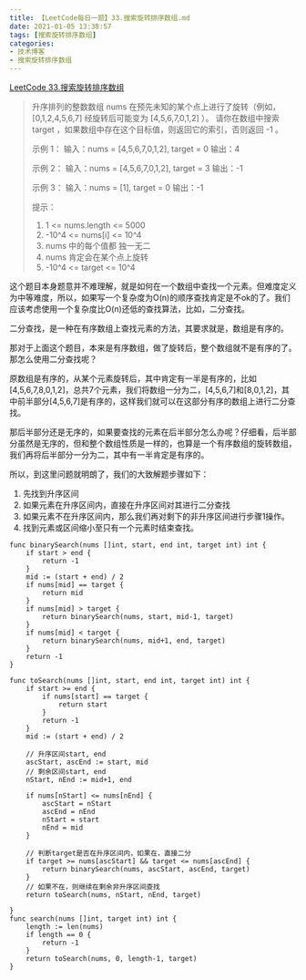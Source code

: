 ```yaml
---
title: 【LeetCode每日一题】33.搜索旋转排序数组.md
date: 2021-01-05 13:38:57
tags: [搜索旋转排序数组]
categories:
- 技术博客
- 搜索旋转排序数组
---
```


 [LeetCode 33.搜索旋转排序数组](https://leetcode-cn.com/problems/search-in-rotated-sorted-array/)

<!-- more -->

> 升序排列的整数数组 nums 在预先未知的某个点上进行了旋转（例如， [0,1,2,4,5,6,7] 经旋转后可能变为 [4,5,6,7,0,1,2] ）。
> 请你在数组中搜索 target ，如果数组中存在这个目标值，则返回它的索引，否则返回 -1 。
>
> 示例 1：
> 输入：nums = [4,5,6,7,0,1,2], target = 0
> 输出：4
>
> 示例 2：
> 输入：nums = [4,5,6,7,0,1,2], target = 3
> 输出：-1
>
> 示例 3：
> 输入：nums = [1], target = 0
> 输出：-1
>
> 提示：
> 1. 1 <= nums.length <= 5000
> 2. -10^4 <= nums[i] <= 10^4
> 3. nums 中的每个值都 独一无二
> 4. nums 肯定会在某个点上旋转
> 5. -10^4 <= target <= 10^4


这个题目本身题意并不难理解，就是如何在一个数组中查找一个元素。但难度定义为中等难度，所以，如果写一个复杂度为O(n)的顺序查找肯定是不ok的了。我们应该考虑使用一个复杂度比O(n)还低的查找算法，比如，二分查找。

二分查找，是一种在有序数组上查找元素的方法，其要求就是，数组是有序的。

那对于上面这个题目，本来是有序数组，做了旋转后，整个数组就不是有序的了。那怎么使用二分查找呢？

原数组是有序的，从某个元素旋转后，其中肯定有一半是有序的，比如[4,5,6,7,8,0,1,2]，总共7个元素，我们将数组一分为二，[4,5,6,7]和[8,0,1,2]，其中前半部分[4,5,6,7]是有序的，这样我们就可以在这部分有序的数组上进行二分查找。

那后半部分还是无序的，如果要查找的元素在后半部分怎么办呢？仔细看，后半部分虽然是无序的，但和整个数组性质是一样的，也算是一个有序数组的旋转数组，我们再将后半部分一分为二，其中有一半肯定是有序的。

所以，到这里问题就明朗了，我们的大致解题步骤如下：
1. 先找到升序区间
2. 如果元素在升序区间内，直接在升序区间对其进行二分查找
3. 如果元素不在升序区间内，那么我们再对剩下的非升序区间进行步骤1操作。
4. 找到元素或区间缩小至只有一个元素时结束查找。

```golang
func binarySearch(nums []int, start, end int, target int) int {
    if start > end {
        return -1
    }
    mid := (start + end) / 2
    if nums[mid] == target {
        return mid
    }
    if nums[mid] > target {
        return binarySearch(nums, start, mid-1, target)
    }
    if nums[mid] < target {
        return binarySearch(nums, mid+1, end, target)
    }
    return -1
}

func toSearch(nums []int, start, end int, target int) int {
	if start >= end {
		if nums[start] == target {
			return start
		}
		return -1
	}
	mid := (start + end) / 2

	// 升序区间start, end
	ascStart, ascEnd := start, mid
	// 剩余区间start, end
	nStart, nEnd := mid+1, end

	if nums[nStart] <= nums[nEnd] {
		ascStart = nStart
		ascEnd = nEnd
		nStart = start
		nEnd = mid
	}

	// 判断target是否在升序区间内，如果在，直接二分
	if target >= nums[ascStart] && target <= nums[ascEnd] {
		return binarySearch(nums, ascStart, ascEnd, target)
	}
	// 如果不在，则继续在剩余非升序区间查找
	return toSearch(nums, nStart, nEnd, target)

}
func search(nums []int, target int) int {
	length := len(nums)
	if length == 0 {
		return -1
	}
	return toSearch(nums, 0, length-1, target)
}

```
